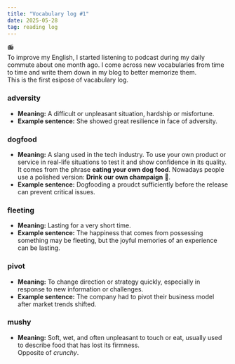 ```yaml
---
title: "Vocabulary log #1"
date: 2025-05-28
tag: reading log
---
```


:radio: <br>
To improve my English, I started listening to podcast during my daily commute about one month ago. I come across new vocabularies from time to time and write them down in my blog to better memorize them.<br> 
This is the first esipose of vacabulary log.<br>

### adversity
- **Meaning:** A difficult or unpleasant situation, hardship or misfortune.
- **Example sentence:** She showed great resilience in face of adversity.<br>

### dogfood
- **Meaning:** A slang used in the tech industry. To use your own product or service in real-life situations to test it and show confidence in its quality. <br>
    It comes from the phrase **eating your own dog food**. Nowadays people use a polished version: **Drink our own champaign** :wine_glass:. 
- **Example sentence:** Dogfooding a proudct sufficiently before the release can prevent critical issues.<br>

### fleeting
- **Meaning:** Lasting for a very short time.
- **Example sentence:** The happiness that comes from possessing something may be fleeting, but the joyful memories of an experience can be lasting.

### pivot
- **Meaning:** To change direction or strategy quickly, especially in response to new information or challenges.
- **Example sentence:** The company had to pivot their business model after market trends shifted.

### mushy 
- **Meaning:** Soft, wet, and often unpleasant to touch or eat, usually used to describe food that has lost its firmness.<br> 
    Opposite of *crunchy*.
